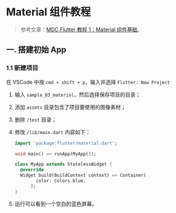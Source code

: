 # Material 组件教程

> 参考文章：[MDC Flutter 教程 1：Material 组件基础](https://codelabs.flutter-io.cn/codelabs/mdc-101-flutter-cn/index.html)。

## 一. 搭建初始 App

### 1.1 新建项目

在 VSCode 中按 `cmd + shift + p`，输入并选择 `Flutter: New Project`

1. 输入 `sample_03_material`，然后选择保存项目的目录；
2. 添加 `assets` 目录包含了项目要使用的图像素材；
3. 删除 `/test` 目录；
4. 修改 `/lib/main.dart` 内容如下：

   ```dart
   import 'package:flutter/material.dart';

   void main() => runApp(MyApp());

   class MyApp extends StatelessWidget {
     @override
     Widget build(BuildContext context) => Container(
           color: Colors.blue,
         );
   }
   ```

5. 运行可以看到一个空白的蓝色屏幕。

